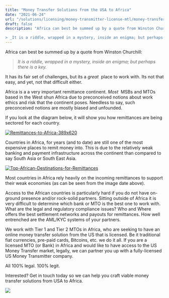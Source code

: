 ```yaml
---
title: "Money Transfer Solutions from the USA to Africa"
date: "2021-06-24"
url: "/solutions/licensing/money-transmitter-license-mtl/money-transfer-solutions-from-the-usa-to-africa/"
draft: false
description: "Africa can best be summed up by a quote from Winston Churchill:

> _It is a riddle, wrapped in a mystery, inside an enigma; but perhaps there is a key..."
---
```


Africa can best be summed up by a quote from Winston Churchill:

> _It is a riddle, wrapped in a mystery, inside an enigma; but perhaps there is a key._

It has its fair set of challenges, but its a _great_  place to work with. Its not that easy, and yet, not that difficult either.

Africa is a a very important remittance continent. _Most_  MSBs and MTOs based in the West shun Africa due to preconceived notions about work ethics and risk that the continent poses. Needless to say, such preconceived notions are mostly biased and unfounded.

If you look at the diagram below, it will show you how remittances are being sectored for each country.

[![Remittances-to-Africa-389x620](https://faisalkhan.com/wp-content/uploads/2021/07/Remittances-to-Africa-389x620-1.png)](https://faisalkhan.com/wp-content/uploads/2021/07/Remittances-to-Africa-389x620-1.png)

Countries in Africa, for years (and to date) are still one of the most expensive places to remit money into. This is due to the relatively weak banking and payment infrastructure across the continent than compared to say South Asia or South East Asia.

[![Top-African-Destinations-for-Remittances](https://faisalkhan.com/wp-content/uploads/2021/07/Top-African-Destinations-for-Remittances.png)](https://faisalkhan.com/wp-content/uploads/2021/07/Top-African-Destinations-for-Remittances.png)

Most countries in Africa rely heavily on the incoming remittances to support their weak economies (as can be seen from the image date above).

Access to the African countries is particularly hard if you do not have on-ground presence and/or rock-solid partners. Sitting outside of Africa it is very difficult to determine which bank or MTO is the best one to work with. What are the legal and regulatory compliance issues? Who and Where offers the best settlement networks and payouts for remittances. How well entrenched are the AML/KYC systems of your partners.

We work with Tier 1 and Tier 2 MTOs in Africa, who are seeking to have an online money transfer solution from the US that is licensed. Be it traditional fiat currencies, pre-paid cards, Bitcoins, etc. we do it all. If you are a licensed MTO (or Bank) in Africa and would like to have access to the US Money Transfer market, legally, we can partner you up with a fully-licensed US Money Transmitter company.

All 100% legal. 100% legit.

Interested? Get in touch today so we can help you craft viable money transfer solutions from USA to Africa.

[![](https://faisalkhan.com/wp-content/uploads/2021/07/button_contact-us.png)](https://faisalkhan.com/contact/)